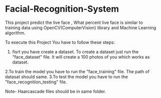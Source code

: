 # Facial-Recognition-System
This project predict the live face , What percent live face is similar to training data using OpenCV(ComputerVision) library and Machine Learning algorithm.

To execute this Project You have to follow these steps:
1. fisrt you have create a dataset. To create a dataset just run the "face_dataset" file. It will create a 100 photos of you which works as dataset.

2.To train the model you have to run the "face_training" file. The path of datasat should same.
3.To test the model you have to run the "face_recognition_testing" file.

Note- Haarcascade files should be in same folder.

